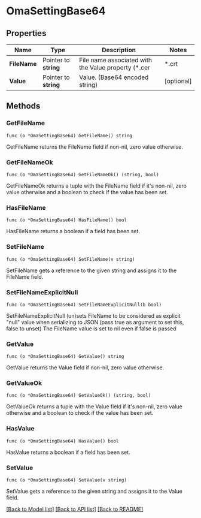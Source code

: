 # OmaSettingBase64

## Properties

Name | Type | Description | Notes
------------ | ------------- | ------------- | -------------
**FileName** | Pointer to **string** | File name associated with the Value property (*.cer | *.crt | *.p7b | *.bin). | [optional] 
**Value** | Pointer to **string** | Value. (Base64 encoded string) | [optional] 

## Methods

### GetFileName

`func (o *OmaSettingBase64) GetFileName() string`

GetFileName returns the FileName field if non-nil, zero value otherwise.

### GetFileNameOk

`func (o *OmaSettingBase64) GetFileNameOk() (string, bool)`

GetFileNameOk returns a tuple with the FileName field if it's non-nil, zero value otherwise
and a boolean to check if the value has been set.

### HasFileName

`func (o *OmaSettingBase64) HasFileName() bool`

HasFileName returns a boolean if a field has been set.

### SetFileName

`func (o *OmaSettingBase64) SetFileName(v string)`

SetFileName gets a reference to the given string and assigns it to the FileName field.

### SetFileNameExplicitNull

`func (o *OmaSettingBase64) SetFileNameExplicitNull(b bool)`

SetFileNameExplicitNull (un)sets FileName to be considered as explicit "null" value
when serializing to JSON (pass true as argument to set this, false to unset)
The FileName value is set to nil even if false is passed
### GetValue

`func (o *OmaSettingBase64) GetValue() string`

GetValue returns the Value field if non-nil, zero value otherwise.

### GetValueOk

`func (o *OmaSettingBase64) GetValueOk() (string, bool)`

GetValueOk returns a tuple with the Value field if it's non-nil, zero value otherwise
and a boolean to check if the value has been set.

### HasValue

`func (o *OmaSettingBase64) HasValue() bool`

HasValue returns a boolean if a field has been set.

### SetValue

`func (o *OmaSettingBase64) SetValue(v string)`

SetValue gets a reference to the given string and assigns it to the Value field.


[[Back to Model list]](../README.md#documentation-for-models) [[Back to API list]](../README.md#documentation-for-api-endpoints) [[Back to README]](../README.md)


